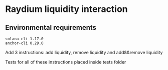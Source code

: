 # Raydium liquidity interaction

## Environmental requirements

```
solana-cli 1.17.0
anchor-cli 0.29.0
```

Add 3 instructions: add liquidity, remove liquidity and add&&remove liquidity

Tests for all of these instructions placed inside tests folder